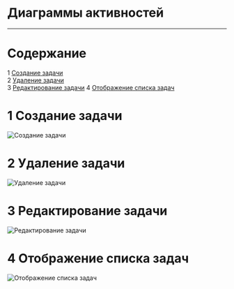 # Диаграммы активностей
---

# Содержание
1 [Создание задачи](#create)  
2 [Удаление задачи](#delete)  
3 [Редактирование задачи](#edit)
4 [Отображение списка задач](#show)

<a name="create"/>

# 1 Создание задачи
![Создание задачи](https://github.com/sasha451/Task-Planner/blob/master/Images/Task's%20Creating.png)

<a name="delete"/>

# 2 Удаление задачи
![Удаление задачи](https://github.com/sasha451/Task-Planner/blob/master/Images/Task's%20Delete.png)

<a name="edit"/>

# 3 Редактирование задачи
![Редактирование задачи](https://github.com/sasha451/Task-Planner/blob/master/Images/Task's%20Editing.png)

<a name="show"/>

# 4 Отображение списка задач
![Отображение списка задач](https://github.com/sasha451/Task-Planner/blob/master/Images/Task's%20Displaying.png)
